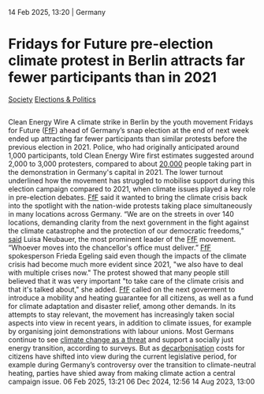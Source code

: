 14 Feb 2025, 13:20
| 
Germany
# Fridays for Future pre-election climate protest in Berlin attracts far fewer participants than in 2021
[Society](https://www.cleanenergywire.org/topics/Society) [Elections & Politics](https://www.cleanenergywire.org/topics/Elections+%26+Politics)
## 
Clean Energy Wire
A climate strike in Berlin by the youth movement Fridays for Future ([FfF](https://www.cleanenergywire.org/experts/fridays-future-germany)) ahead of Germany’s snap election at the end of next week ended up attracting far fewer participants than similar protests before the previous election in 2021. Police, who had originally anticipated around 1,000 participants, told Clean Energy Wire first estimates suggested around 2,000 to 3,000 protesters, compared to about [20,000](https://taz.de/Globaler-Klimastreik-am-Freitag/!5803389/) people taking part in the demonstration in Germany's capital in 2021. 
The lower turnout underlined how the movement has struggled to mobilise support during this election campaign compared to 2021, when climate issues played a key role in pre-election debates. [FfF](https://www.cleanenergywire.org/experts/fridays-future-germany) said it wanted to bring the climate crisis back into the spotlight with the nation-wide protests taking place simultaneously in many locations across Germany.
“We are on the streets in over 140 locations, demanding clarity from the next government in the fight against the climate catastrophe and the protection of our democratic freedoms,” [said](https://x.com/Luisamneubauer/status/1890316311130980836) Luisa Neubauer, the most prominent leader of the [FfF](https://www.cleanenergywire.org/experts/fridays-future-germany) movement. “Whoever moves into the chancellor's office must deliver.”
[FfF](https://www.cleanenergywire.org/experts/fridays-future-germany) spokesperson Frieda Egeling said even though the impacts of the climate crisis had become much more evident since 2021, "we also have to deal with multiple crises now." The protest showed that many people still believed that it was very important "to take care of the climate crisis and that it's talked about," she added.
[FfF](https://www.cleanenergywire.org/experts/fridays-future-germany) called on the next goverment to introduce a mobility and heating guarantee for all citizens, as well as a fund for climate adaptation and disaster relief, among other demands. In its attempts to stay relevant, the movement has increasingly taken social aspects into view in recent years, in addition to climate issues, for example by organising joint demonstrations with labour unions. 
Most Germans continue to see [climate change as a threat](https://www.cleanenergywire.org/news/germans-say-energy-transition-costs-not-fairly-distributed-lack-trust-key-actors-survey) and support a socially just energy transition, according to surveys. But as [decarbonisation](https://www.cleanenergywire.org/glossary/letter_d#decarbonisation) costs for citizens have shifted into view during the current legislative period, for example during Germany’s controversy over the transition to climate-neutral heating, parties have shied away from making climate action a central campaign issue.
06 Feb 2025, 13:21
06 Dec 2024, 12:56
14 Aug 2023, 13:00